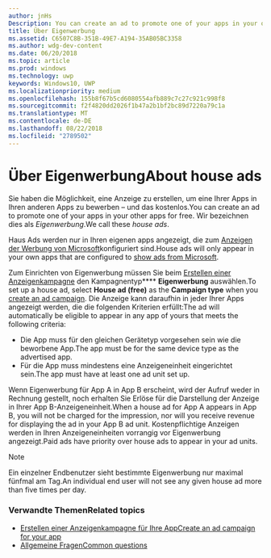```yaml
---
author: jnHs
Description: You can create an ad to promote one of your apps in your other apps, for free. We call these house ads.
title: Über Eigenwerbung
ms.assetid: C6507C8B-351B-49E7-A194-35AB05BC3358
ms.author: wdg-dev-content
ms.date: 06/20/2018
ms.topic: article
ms.prod: windows
ms.technology: uwp
keywords: Windows10, UWP
ms.localizationpriority: medium
ms.openlocfilehash: 155b8f67b5cd6080554afb889c7c27c921c998f8
ms.sourcegitcommit: f2f4820dd2026f1b47a2b1bf2bc89d7220a79c1a
ms.translationtype: MT
ms.contentlocale: de-DE
ms.lasthandoff: 08/22/2018
ms.locfileid: "2789502"
---
```

# <a name="about-house-ads"></a><span data-ttu-id="a1328-103">Über Eigenwerbung</span><span class="sxs-lookup"><span data-stu-id="a1328-103">About house ads</span></span>


<span data-ttu-id="a1328-104">Sie haben die Möglichkeit, eine Anzeige zu erstellen, um eine Ihrer Apps in Ihren anderen Apps zu bewerben – und das kostenlos.</span><span class="sxs-lookup"><span data-stu-id="a1328-104">You can create an ad to promote one of your apps in your other apps for free.</span></span> <span data-ttu-id="a1328-105">Wir bezeichnen dies als *Eigenwerbung*.</span><span class="sxs-lookup"><span data-stu-id="a1328-105">We call these *house ads*.</span></span>

<span data-ttu-id="a1328-106">Haus Ads werden nur in Ihren eigenen apps angezeigt, die zum [Anzeigen der Werbung von Microsoft](../monetize/display-ads-in-your-app.md)konfiguriert sind.</span><span class="sxs-lookup"><span data-stu-id="a1328-106">House ads will only appear in your own apps that are configured to [show ads from Microsoft](../monetize/display-ads-in-your-app.md).</span></span>

<span data-ttu-id="a1328-107">Zum Einrichten von Eigenwerbung müssen Sie beim [Erstellen einer Anzeigenkampagne](create-an-ad-campaign-for-your-app.md) den Kampagnentyp**** **Eigenwerbung** auswählen.</span><span class="sxs-lookup"><span data-stu-id="a1328-107">To set up a house ad, select **House ad (free)** as the **Campaign type** when you [create an ad campaign](create-an-ad-campaign-for-your-app.md).</span></span> <span data-ttu-id="a1328-108">Die Anzeige kann daraufhin in jeder Ihrer Apps angezeigt werden, die die folgenden Kriterien erfüllt:</span><span class="sxs-lookup"><span data-stu-id="a1328-108">The ad will automatically be eligible to appear in any app of yours that meets the following criteria:</span></span>

-   <span data-ttu-id="a1328-109">Die App muss für den gleichen Gerätetyp vorgesehen sein wie die beworbene App.</span><span class="sxs-lookup"><span data-stu-id="a1328-109">The app must be for the same device type as the advertised app.</span></span>
-   <span data-ttu-id="a1328-110">Für die App muss mindestens eine Anzeigeneinheit eingerichtet sein.</span><span class="sxs-lookup"><span data-stu-id="a1328-110">The app must have at least one ad unit set up.</span></span>

<span data-ttu-id="a1328-111">Wenn Eigenwerbung für App A in App B erscheint, wird der Aufruf weder in Rechnung gestellt, noch erhalten Sie Erlöse für die Darstellung der Anzeige in Ihrer App B-Anzeigeneinheit.</span><span class="sxs-lookup"><span data-stu-id="a1328-111">When a house ad for App A appears in App B, you will not be charged for the impression, nor will you receive revenue for displaying the ad in your App B ad unit.</span></span> <span data-ttu-id="a1328-112">Kostenpflichtige Anzeigen werden in Ihren Anzeigeneinheiten vorrangig vor Eigenwerbung angezeigt.</span><span class="sxs-lookup"><span data-stu-id="a1328-112">Paid ads have priority over house ads to appear in your ad units.</span></span>

>[!NOTE]
> <span data-ttu-id="a1328-113">Ein einzelner Endbenutzer sieht bestimmte Eigenwerbung nur maximal fünfmal am Tag.</span><span class="sxs-lookup"><span data-stu-id="a1328-113">An individual end user will not see any given house ad more than five times per day.</span></span>

 

### <a name="related-topics"></a><span data-ttu-id="a1328-114">Verwandte Themen</span><span class="sxs-lookup"><span data-stu-id="a1328-114">Related topics</span></span>


* [<span data-ttu-id="a1328-115">Erstellen einer Anzeigenkampagne für Ihre App</span><span class="sxs-lookup"><span data-stu-id="a1328-115">Create an ad campaign for your app</span></span>](create-an-ad-campaign-for-your-app.md)
* [<span data-ttu-id="a1328-116">Allgemeine Fragen</span><span class="sxs-lookup"><span data-stu-id="a1328-116">Common questions</span></span>](common-questions.md)
